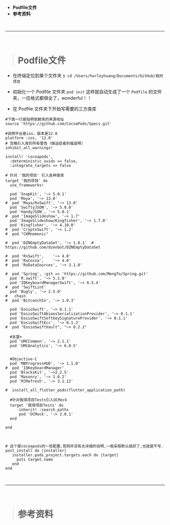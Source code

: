 
- **Podfile文件**
- **参考资料**


<br/>

***
<br/>

># Podfile文件

-  在终端定位到某个文件夹
`$ cd /Users/harleyhuang/Documents/GitHub/我的项目`

- 初始化一个 Podfile 文件夹
`pod init`
这样就自动生成了一个 `Podfile` 的文件夹，一应格式都俱全了，wonderful！！

- 在 Podfile 文件夹下开始写需要的三方类库

```
#下面一行是指明依赖库的来源地址
source 'https://github.com/CocoaPods/Specs.git'

#说明平台是ios，版本是12.0
platform :ios, '12.0'
# 忽略引入库的所有警告（强迫症者的福音啊）
inhibit_all_warnings!

install! 'cocoapods', 
  :deterministic_uuids => false, 
  :integrate_targets => false

# 针对 '我的项目' 引入各种类库
target '我的项目' do  
  use_frameworks!
  
  pod 'SnapKit', '~> 5.0.1'
  pod 'Moya', '~> 13.0'
#  pod 'Moya/RxSwift', '~> 13.0'
  pod 'SwiftyJSON', '~> 5.0.0'
  pod 'HandyJSON', '~> 5.0.1'
#  pod 'ImageSlideshow', '~> 1.7'
  pod 'ImageSlideshow/Kingfisher', '~> 1.7.0'
  pod 'Kingfisher', '~> 4.10.0'
#  pod 'CryptoSwift', '~> 1.2'
#  pod "CKMnemonic"

#  pod 'DZNEmptyDataSet', '~> 1.8.1'  # https://github.com/dzenbot/DZNEmptyDataSet
  
#  pod 'RxSwift',    '~> 4.0'
#  pod 'RxCocoa',    '~> 4.0'
#  pod 'RxDataSources', '~> 3.1.0'
  
#  pod 'Spring', :git => 'https://github.com/MengTo/Spring.git'
  pod 'R.swift', '~> 5.1.0'
  pod 'IQKeyboardManagerSwift', '~> 6.5.4'
#  pod 'SwiftLint'
  pod 'Bugly', '~> 2.5.0'
#   chain
#  pod 'BitconchIo', '~> 1.0.3'

  pod 'EosioSwift', '~> 0.1.1'
  pod 'EosioSwiftAbieosSerializationProvider', '~> 0.1.1'
  pod 'EosioSwiftSoftkeySignatureProvider', '~> 0.1.1'
  pod 'EosioSwiftEcc', '~> 0.1.3'
#  pod "EosioSwiftVault", "~> 0.2.1"

  #友盟+
  pod 'UMCCommon', '~> 2.1.1'
  pod 'UMCAnalytics', '~> 6.0.5'
  

  #Objective-C
  pod 'MBProgressHUD', '~> 1.1.0'
#  pod 'IQKeyboardManager'
  pod 'BlocksKit', '~>2.2.5'
  pod 'Masonry', '~> 1.0.2'
  pod 'MJRefresh', '~> 3.1.12'
  
#  install_all_flutter_pods(flutter_application_path)

  #针对我得项目Tests引入OCMock
  target '我得项目Tests' do
      inherit! :search_paths
      pod 'OCMock', '~> 2.0.1'
  end

end



# 这个是cocoapods的一些配置,官网并没有太详细的说明,一般采取默认就好了,也就是不写.
post_install do |installer|       
   installer.pods_project.targets.each do |target| 
     puts target.name 
   end
end

```



<br/>


***
<br/>

># 参考资料

[](https://www.jianshu.com/p/8a0fd6150159)
[](https://www.jianshu.com/p/b8b889610b7e)
[](https://www.jianshu.com/p/f18d9f1a1477?utm_campaign=maleskine&utm_content=note&utm_medium=seo_notes&utm_source=recommendation)


